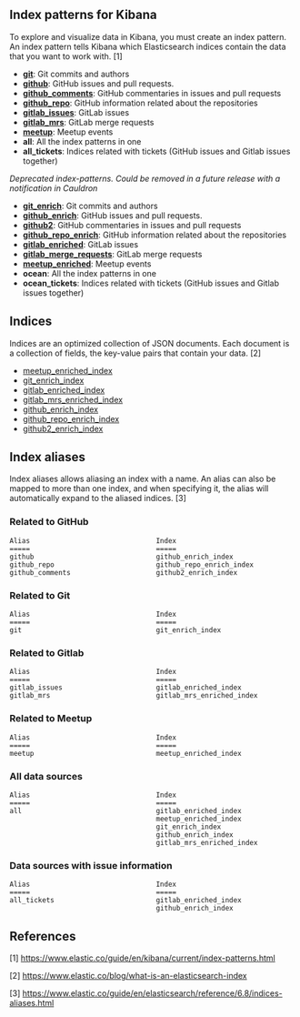 ## Index patterns for Kibana

To explore and visualize data in Kibana, you must create an index pattern. An index pattern tells Kibana which Elasticsearch indices contain the data that you want to work with. [1]

- [**git**](https://github.com/chaoss/grimoirelab-elk/blob/master/schema/git.csv): Git commits and authors
- [**github**](https://github.com/chaoss/grimoirelab-elk/blob/master/schema/github_issues.csv): GitHub issues and pull requests.
- [**github_comments**](https://github.com/chaoss/grimoirelab-elk/blob/master/schema/github2_issues.csv): GitHub commentaries in issues and pull requests
- [**github_repo**](https://github.com/chaoss/grimoirelab-elk/blob/master/schema/github_repos.csv): GitHub information related about the repositories
- [**gitlab_issues**](https://github.com/chaoss/grimoirelab-elk/blob/master/schema/gitlab_issues.csv): GitLab issues
- [**gitlab_mrs**](https://github.com/chaoss/grimoirelab-elk/blob/master/schema/gitlab_merges.csv): GitLab merge requests
- [**meetup**](https://github.com/chaoss/grimoirelab-elk/blob/master/schema/meetup.csv): Meetup events
- **all**: All the index patterns in one
- **all_tickets**: Indices related with tickets (GitHub issues and Gitlab issues together)

 *Deprecated index-patterns. Could be removed in a future release with a notification in Cauldron*

- [**git_enrich**](https://github.com/chaoss/grimoirelab-elk/blob/master/schema/git.csv): Git commits and authors
- [**github_enrich**](https://github.com/chaoss/grimoirelab-elk/blob/master/schema/github_issues.csv): GitHub issues and pull requests.
- [**github2**](https://github.com/chaoss/grimoirelab-elk/blob/master/schema/github2_issues.csv): GitHub commentaries in issues and pull requests
- [**github_repo_enrich**](https://github.com/chaoss/grimoirelab-elk/blob/master/schema/github_repos.csv): GitHub information related about the repositories
- [**gitlab_enriched**](https://github.com/chaoss/grimoirelab-elk/blob/master/schema/gitlab_issues.csv): GitLab issues
- [**gitlab_merge_requests**](https://github.com/chaoss/grimoirelab-elk/blob/master/schema/gitlab_merges.csv): GitLab merge requests
- [**meetup_enriched**](https://github.com/chaoss/grimoirelab-elk/blob/master/schema/meetup.csv): Meetup events
- **ocean**: All the index patterns in one
- **ocean_tickets**: Indices related with tickets (GitHub issues and Gitlab issues together)

## Indices 
Indices are an optimized collection of JSON documents. Each document is a collection of fields, the key-value pairs that contain your data. [2]

- [meetup_enriched_index](https://github.com/chaoss/grimoirelab-elk/blob/master/schema/meetup.csv)
- [git_enrich_index](https://github.com/chaoss/grimoirelab-elk/blob/master/schema/git.csv)
- [gitlab_enriched_index](https://github.com/chaoss/grimoirelab-elk/blob/master/schema/gitlab_issues.csv)
- [gitlab_mrs_enriched_index](https://github.com/chaoss/grimoirelab-elk/blob/master/schema/gitlab_merges.csv)
- [github_enrich_index](https://github.com/chaoss/grimoirelab-elk/blob/master/schema/github_issues.csv)
- [github_repo_enrich_index](https://github.com/chaoss/grimoirelab-elk/blob/master/schema/github_repos.csv)
- [github2_enrich_index](https://github.com/chaoss/grimoirelab-elk/blob/master/schema/github2_issues.csv)

## Index aliases
Index aliases allows aliasing an index with a name. An alias can also be mapped to more than one index, and when specifying it, the alias will automatically expand to the aliased indices. [3]

### Related to GitHub
```
Alias                               Index
=====                               =====
github                              github_enrich_index
github_repo                         github_repo_enrich_index
github_comments                     github2_enrich_index
```

### Related to Git
```
Alias                               Index
=====                               =====
git                                 git_enrich_index
```

### Related to Gitlab
```
Alias                               Index
=====                               =====
gitlab_issues                       gitlab_enriched_index
gitlab_mrs                          gitlab_mrs_enriched_index
```

### Related to Meetup
```
Alias                               Index
=====                               =====
meetup                              meetup_enriched_index
```

### All data sources
```
Alias                               Index
=====                               =====
all                                 gitlab_enriched_index
                                    meetup_enriched_index
                                    git_enrich_index
                                    github_enrich_index
                                    gitlab_mrs_enriched_index
```
### Data sources with issue information
```
Alias                               Index
=====                               =====
all_tickets                         gitlab_enriched_index
                                    github_enrich_index
```

## References

[1] https://www.elastic.co/guide/en/kibana/current/index-patterns.html

[2] https://www.elastic.co/blog/what-is-an-elasticsearch-index

[3] https://www.elastic.co/guide/en/elasticsearch/reference/6.8/indices-aliases.html


